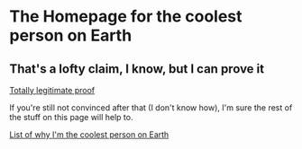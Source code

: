 # The Homepage for the coolest person on Earth
## That's a lofty claim, I know, but I can prove it
[Totally legitimate proof](https://github.com/Axelflow/Cool-thing.git)    

  If you're still not convinced after that (I don't know how), I'm sure the rest of the stuff on this page will help to. 

[List of why I'm the coolest person on Earth](https://github.com/Axelflow/List-of-why-I-m-cool/blob/fd27611927870fda87b6d2a02dec678ad0170108/README.md)
